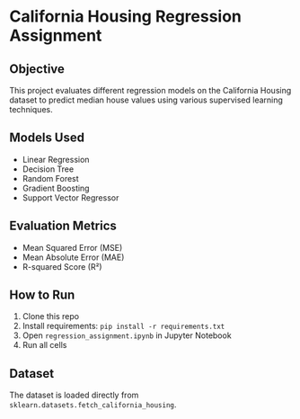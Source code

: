 # California Housing Regression Assignment

## Objective
This project evaluates different regression models on the California Housing dataset to predict median house values using various supervised learning techniques.

## Models Used
- Linear Regression
- Decision Tree
- Random Forest
- Gradient Boosting
- Support Vector Regressor

## Evaluation Metrics
- Mean Squared Error (MSE)
- Mean Absolute Error (MAE)
- R-squared Score (R²)

## How to Run
1. Clone this repo
2. Install requirements: `pip install -r requirements.txt`
3. Open `regression_assignment.ipynb` in Jupyter Notebook
4. Run all cells

## Dataset
The dataset is loaded directly from `sklearn.datasets.fetch_california_housing`.
